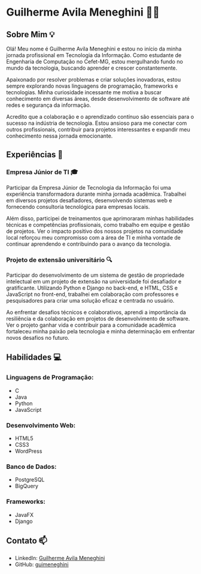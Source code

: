 # Guilherme Avila Meneghini 👨‍💻

## Sobre Mim 💡
Olá! Meu nome é Guilherme Avila Meneghini e estou no início da minha jornada profissional em Tecnologia da Informação. 
Como estudante de Engenharia de Computação no Cefet-MG, estou mergulhando fundo no mundo da tecnologia, buscando aprender e crescer constantemente.

Apaixonado por resolver problemas e criar soluções inovadoras, estou sempre explorando novas linguagens de programação, frameworks e tecnologias. 
Minha curiosidade incessante me motiva a buscar conhecimento em diversas áreas, desde desenvolvimento de software até redes e segurança da informação.

Acredito que a colaboração e o aprendizado contínuo são essenciais para o sucesso na indústria de tecnologia. 
Estou ansioso para me conectar com outros profissionais, contribuir para projetos interessantes e expandir meu conhecimento nessa jornada emocionante.

## Experiências 💼

### Empresa Júnior de TI 🎓
Participar da Empresa Júnior de Tecnologia da Informação foi uma experiência transformadora durante minha jornada acadêmica. 
Trabalhei em diversos projetos desafiadores, desenvolvendo sistemas web e fornecendo consultoria tecnológica para empresas locais. 

Além disso, participei de treinamentos que aprimoraram minhas habilidades técnicas e competências profissionais, como trabalho em equipe e gestão de projetos. 
Ver o impacto positivo dos nossos projetos na comunidade local reforçou meu compromisso com a área de TI e minha vontade de continuar aprendendo e contribuindo para o avanço da tecnologia.

### Projeto de extensão universitário 🔍
Participar do desenvolvimento de um sistema de gestão de propriedade intelectual em um projeto de extensão na universidade foi desafiador e gratificante. 
Utilizando Python e Django no back-end, e HTML, CSS e JavaScript no front-end, trabalhei em colaboração com professores e pesquisadores para criar uma solução eficaz e centrada no usuário. 

Ao enfrentar desafios técnicos e colaborativos, aprendi a importância da resiliência e da colaboração em projetos de desenvolvimento de software. 
Ver o projeto ganhar vida e contribuir para a comunidade acadêmica fortaleceu minha paixão pela tecnologia e minha determinação em enfrentar novos desafios no futuro.

## Habilidades 💻

### Linguagens de Programação:
- C
- Java
- Python
- JavaScript

### Desenvolvimento Web:
- HTML5
- CSS3
- WordPress

### Banco de Dados:
- PostgreSQL
- BigQuery

### Frameworks:
- JavaFX
- Django

## Contato 📫
- LinkedIn: [Guilherme Avila Meneghini](https://www.linkedin.com/in/guilhermemeneghini/)
- GitHub: [guimeneghini](https://github.com/guimeneghini)
